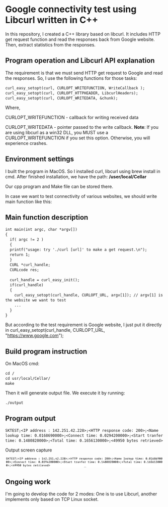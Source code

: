 # Google connectivity test using Libcurl written in C++

In this repository, I created a C++ library based on libcurl. It includes HTTP get request function and read the responses back from Google website. Then, extract statistics from the responses.


## Program operation and Libcurl API explanation
The requirement is that we must send HTTP get request to Google and read the responses. So, I use the following functions for those tasks:

    curl_easy_setopt(curl, CURLOPT_WRITEFUNCTION, WriteCallback );
    curl_easy_setopt(curl, CURLOPT_HTTPHEADER, LibcurlHeaders);
    curl_easy_setopt(curl, CURLOPT_WRITEDATA, &chunk);
    

Where,

CURLOPT_WRITEFUNCTION - callback for writing received data


CURLOPT_WRITEDATA - pointer passed to the write callback. 
**Note**: If you are using libcurl as a win32 DLL, you MUST use a CURLOPT_WRITEFUNCTION if you set this option. Otherwise, you will experience crashes.


## Environment settings
I built the program in MacOS. So I installed curl, libcurl using brew install in cmd. After finished installation, we have the path: **/user/local/Cellar**

Our cpp program and Make file can be stored there. 

In case we want to test connectivity of various websites, we should write main function like this:

## Main function description

    int main(int argc, char *argv[]) 
    {
      if( argc != 2 ) 
      {
      printf("usage: try './curl [url]' to make a get request.\n");
      return 1;
      }
      CURL *curl_handle;
      CURLcode res;

      curl_handle = curl_easy_init();
      if(curl_handle) 
      {
        curl_easy_setopt(curl_handle, CURLOPT_URL, argv[1]); // argv[1] is the website we want to test 
        ...
      }
    }
    
But according to the test requirement is Google website, I just put it directly in curl_easy_setopt(curl_handle, CURLOPT_URL, "https://www.google.com");

## Build program instruction

On MacOS cmd:

    cd /
    cd usr/local/Cellar/
    make
    
Then it will generate output file. We execute it by running: 
   
    ./output


## Program output

    SKTEST;<IP address : 142.251.42.228>;<HTTP response code: 200>;<Name lookup time: 0.0168690000>;<Connect time: 0.0294200000>;<Start tranfer time: 0.1480820000>;<Total time: 0.1656130000>;<49950 bytes retrieved>

Output screen capture

![](https://github.com/HectorTa1989/GG-Connectivity-Libcurl-Cpp/blob/master/SK%20final%20result.jpg)



## Ongoing work

I'm going to develop the code for 2 modes: One is to use Libcurl, another implements only based on TCP Linux socket.
